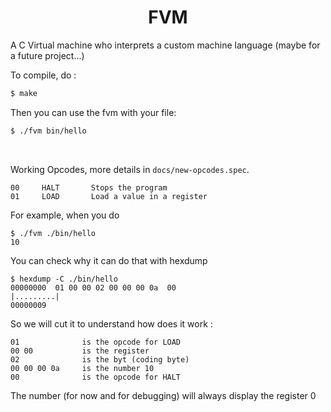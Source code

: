 <h1 align="center">FVM</h1>

A C Virtual machine who interprets a custom machine language (maybe for a future project...)

To compile, do :
```sh
$ make
```

Then you can use the fvm with your file:
```sh
$ ./fvm bin/hello
```

<br>

Working Opcodes, more details in `docs/new-opcodes.spec`.
```
00     HALT       Stops the program
01     LOAD       Load a value in a register
```

For example, when you do
```
$ ./fvm ./bin/hello
10
```
You can check why it can do that with hexdump
```
$ hexdump -C ./bin/hello
00000000  01 00 00 02 00 00 00 0a  00                       |.........|
00000009
```
So we will cut it to understand how does it work :

```
01              is the opcode for LOAD
00 00           is the register
02              is the byt (coding byte)
00 00 00 0a     is the number 10
00              is the opcode for HALT
```
The number (for now and for debugging) will always display the register 0
